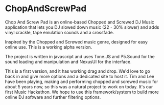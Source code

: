# ChopAndScrewPad
Chop And Screw Pad is an online-based Chopped and Screwed DJ Music application that lets you DJ slowed down music (22 - 30% slower) and adds vinyl crackle, tape emulation sounds and a crossfade. 

Inspired by the Chopped and Screwed music genre, designed for easy online use. This is a working alpha version.

The project is written in javascript and uses Tone.JS and P5.Sound for the sound loading and manipulation and NexusUI for the interface.

This is a first version, and it has working drag and drop. We'd love to go back in and give more options and a dedicated site to host it. Tim and Lee have been playing, making and performing chopped and screwed music for about 5 years now, so this was a natural project to work on today. It's our first Music Hackathon. We hope to use this framework/system to build more online DJ software and further filtering options.
